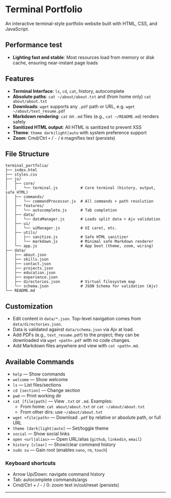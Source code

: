 # Terminal Portfolio

An interactive terminal-style portfolio website built with HTML, CSS, and JavaScript.

## Performance test

- **Lighting fast and stable**: Most resources load from memory or disk cache, ensuring near-instant page loads

## Features

- **Terminal Interface**: `ls`, `cd`, `cat`, history, autocomplete
- **Absolute paths**: `cat ~/about/about.txt` and (from home only) `cat about/about.txt`
- **Downloads**: `wget` supports any `.pdf` path or URL, e.g. `wget ~/about/text_resume.pdf`
- **Markdown rendering**: `cat` on `.md` files (e.g., `cat ~/README.md`) renders safely
- **Sanitized HTML output**: All HTML is sanitized to prevent XSS
- **Theme**: `theme dark|light|auto` with system preference support
- **Zoom**: Cmd/Ctrl `+` / `-` / `0` magnifies text (persists)

## File Structure

```
terminal_portfolia/
├── index.html
├── styles.css
├── js/
│   ├── core/
│   │   └── terminal.js          # Core terminal (history, output, safe HTML)
│   ├── commands/
│   │   └── commandProcessor.js  # All commands + path resolution
│   ├── features/
│   │   └── autocomplete.js      # Tab completion
│   ├── data/
│   │   └── dataManager.js       # Loads split data + Ajv validation
│   ├── ui/
│   │   └── uiManager.js         # UI caret, etc.
│   ├── utils/
│   │   ├── sanitize.js          # Safe HTML sanitizer
│   │   └── markdown.js          # Minimal safe Markdown renderer
│   └── app.js                   # App boot (theme, zoom, wiring)
├── data/
│   ├── about.json
│   ├── skills.json
│   ├── contact.json
│   ├── projects.json
│   ├── education.json
│   ├── experience.json
│   ├── directories.json         # Virtual filesystem map
│   └── schema.json              # JSON Schema for validation (Ajv)
└── README.md
```

## Customization

- Edit content in `data/*.json`. Top-level navigation comes from `data/directories.json`.
- Data is validated against `data/schema.json` via Ajv at load.
- Add PDFs (e.g., `text_resume.pdf`) to the project; they can be downloaded via `wget <path>.pdf` with no code changes.
- Add Markdown files anywhere and view with `cat <path>.md`.

## Available Commands

- `help` — Show commands
- `welcome` — Show welcome
- `ls` — List files/sections
- `cd [section]` — Change section
- `pwd` — Print working dir
- `cat [file|path]` — View `.txt` or `.md`. Examples:
  - From home: `cat about/about.txt` or `cat ~/about/about.txt`
  - From other dirs: use `~/about/about.txt`
- `wget <file|path>` — Download `.pdf` by relative or absolute path, or full URL
- `theme [dark|light|auto]` — Set/toggle theme
- `social` — Show social links
- `open <url|alias>` — Open URL/alias (`github`, `linkedin`, `email`)
- `history [clear]` — Show/clear command history
- `sudo su` — Gain root (enables `nano`, `rm`, `touch`)

### Keyboard shortcuts

- Arrow Up/Down: navigate command history
- Tab: autocomplete commands/args
- Cmd/Ctrl + / - / 0: zoom text in/out/reset (persists)

---
